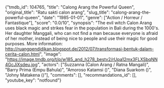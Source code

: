 {"tmdb_id": 104765, "title": "Calong Arang the Powerful Queen", "original_title": "Ratu sakti calon arang", "slug_title": "calong-arang-the-powerful-queen", "date": "1985-01-01", "genre": ["Action / Horreur / Fantastique"], "score": "0.0/10", "synopsis": "The evil witch Calon Arang uses black magic and strikes fear in the population in Bali during the 1000's. Her daughter Manggali, who can not find a man because everyone is afraid of her mother, instead of being nice to people and use their magic for good purposes. More information: http://ruangpendidikan.blogspot.de/2012/07/transformasi-bentuk-dalam-cerita-calon.html", "image": "https://image.tmdb.org/t/p/w185_and_h278_bestv2/rUpa12mx3FLXSbqNN4GcJiXsdeu.jpg", "actors": ["Suzzanna (Calon Arang / Ratna Mangali)", "Barry Prima (Empu Bahula)", "Amoroso Katamsi ()", "Diana Suarkom ()", "Johny Matakena ()"], "comments": [], "recommandations_id": [], "youtube_key": "notfound"}
